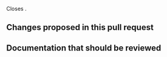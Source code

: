 Closes .

## Changes proposed in this pull request

<!--
Please describe here the main features / changes proposed for review and integration in BDT
If this PR addresses some existing problem, please use GitHub's citing tools
(e.g., ref #, closes # or fixes #).
If there is not an existing issue open describing the problem, please consider opening a new
issue first and then link it from here (so the *BDT* community has a better understanding
of ongoing development efforts and possible overlaps between contributions).
-->


## Documentation that should be reviewed
<!--
Please summarize here the main changes to the documentation that the reviewers should be aware of.
-->
